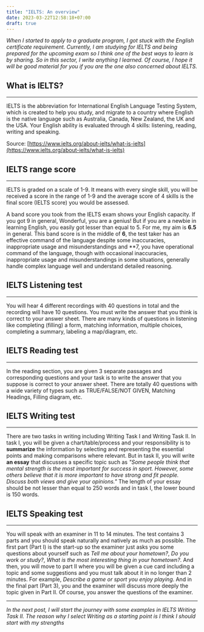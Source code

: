 ```yaml
---
title: "IELTS: An overview"
date: 2023-03-22T12:58:18+07:00
draft: true
---
```


*When I started to apply to a graduate program, I got stuck with the English certificate requirement. Currently, I _am studying for IELTS and being prepared for the upcoming exam so I think one of the best ways to learn is by sharing. So in this sector, I write anything I learned. Of course, I_ hope it will be good material for you if you are the one also concerned about IELTS.*

## What is IELTS?
---
IELTS is the abbreviation for International English Language Testing System, which is created to help you study, and migrate to a country where English is the native language such as Australia, Canada, New Zealand, the UK and the USA. Your English ability is evaluated through 4 skills: listening, reading, writing and speaking. 

Source: [https://www.ielts.org/about-ielts/what-is-ielts](https://www.ielts.org/about-ielts/what-is-ielts)


## IELTS range score
---
IELTS is graded on a scale of 1-9. It means with every single skill, you will be received a score in the range of 1-9 and the average score of 4 skills is the final score (IELTS score) you would be assessed.

A band score you took from the IELTS exam shows your English capacity. If you got 9 in general, Wonderful, you are a genius! But if you are a newbie in learning English, you easily got lesser than equal to 5. For me, my aim is **6.5** in general. This band score is in the middle of **6**, the test taker has an effective command of the language despite some inaccuracies, inappropriate usage and misunderstandings and **7, you have operational command of the language, though with occasional inaccuracies, inappropriate usage and misunderstandings in some situations, generally handle complex language well and understand detailed reasoning.

## IELTS Listening test
---
You will hear 4 different recordings with 40 questions in total and the recording will have 10 questions. You must write the answer that you think is correct to your answer sheet. There are many kinds of questions in listening like completing (filling) a form, matching information, multiple choices, completing a summary, labeling a map/diagram, etc.

## IELTS Reading test
---
In the reading section, you are given 3 separate passages and corresponding questions and your task is to write the answer that you suppose is correct to your answer sheet. There are totally 40 questions with a wide variety of types such as TRUE/FALSE/NOT GIVEN, Matching Headings, Filling diagram, etc.

## IELTS Writing test
---
There are two tasks in writing including Writing Task I and Writing Task II. In task I, you will be given a chart/table/process and your responsibility is to **summarize** the information by selecting and representing the essential points and making comparisons where relevant. But in task II, you will write **an essay** that discusses a specific topic such as *"Some people think that mental strength is the most important for success in sport. However, some others believe that it is more important to have strong and fit people. Discuss both views and give your opinions."* The length of your essay should be not lesser than equal to 250 words and in task I, the lower bound is 150 words.

## IELTS Speaking test
---
You will speak with an examiner in 11 to 14 minutes. The test contains 3 parts and you should speak naturally and natively as much as possible. The first part (Part I) is the start-up so the examiner  just asks you some questions about yourself such as *Tell me about your hometown?*, *Do you work or study?*, *What is the most interesting thing in _your hometown_?*. And then, you will move to part II where you will be given a cue card including a topic and some suggestions and you must talk about it in no longer than 2 minutes. For example, *Describe a game or sport you enjoy playing*. And in the final part (Part 3), you and the examiner will discuss more deeply the topic given in Part II. Of course, you answer the questions of the examiner.


-----
*In the next post, I will start the journey with some examples in IELTS Writing Task II. The reason why I select Writing as a starting point is I think I should start with my strengths*